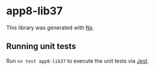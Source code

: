 # app8-lib37

This library was generated with [Nx](https://nx.dev).

## Running unit tests

Run `nx test app8-lib37` to execute the unit tests via [Jest](https://jestjs.io).
